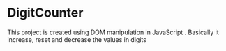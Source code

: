 # DigitCounter
This project is created using DOM manipulation in JavaScript . Basically it increase, reset and decrease the values in digits
